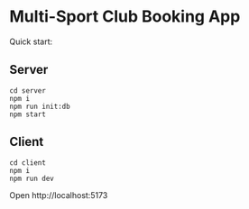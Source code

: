 # Multi-Sport Club Booking App

Quick start:

## Server
```
cd server
npm i
npm run init:db
npm start
```

## Client
```
cd client
npm i
npm run dev
```

Open http://localhost:5173
